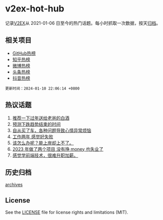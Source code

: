# v2ex-hot-hub

 记录[V2EX](https://www.v2ex.com/)从 2021-01-06 日至今的热门话题。每小时抓取一次数据，按天[归档](archives)。
 
 ## 相关项目

- [GitHub热榜](https://github.com/snaildev/github-hot-hub)
- [知乎热榜](https://github.com/snaildev/zhihu-hot-hub)
- [微博热榜](https://github.com/snaildev/weibo-hot-hub)
- [头条热榜](https://github.com/snaildev/toutiao-hot-hub)
- [抖音热榜](https://github.com/snaildev/douyin-hot-hub)


 `更新时间：2024-01-10 22:06:14 +0800`

## 热议话题

1. [推荐一下过年送给老爸的白酒](https://www.v2ex.com/t/1007379)
1. [预测下跌趋势结束的时间](https://www.v2ex.com/t/1007350)
1. [自从买了车，各种问题导致心情异常烦恼](https://www.v2ex.com/t/1007429)
1. [工作两年 感觉好失败](https://www.v2ex.com/t/1007335)
1. [该怎么办呢？能上岸却上不了。](https://www.v2ex.com/t/1007481)
1. [2023 年做了两个项目 没有挣 money 也失业了](https://www.v2ex.com/t/1007354)
1. [感觉学前端技术，很难升职加薪。](https://www.v2ex.com/t/1007466)

## 历史归档

[archives](archives)

## License

See the [LICENSE](LICENSE) file for license rights and limitations (MIT).

